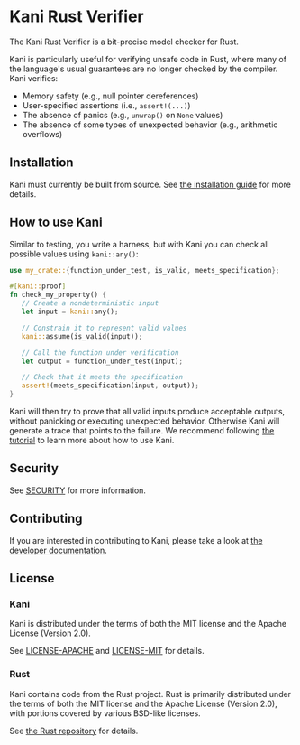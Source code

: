 # Kani Rust Verifier

The Kani Rust Verifier is a bit-precise model checker for Rust.

Kani is particularly useful for verifying unsafe code in Rust, where many of the language's usual guarantees are no longer checked by the compiler.
Kani verifies:
 * Memory safety (e.g., null pointer dereferences)
 * User-specified assertions (i.e., `assert!(...)`)
 * The absence of panics (e.g., `unwrap()` on `None` values)
 * The absence of some types of unexpected behavior (e.g., arithmetic overflows)

## Installation

Kani must currently be built from source. See [the installation guide](https://model-checking.github.io/kani/install-guide.html) for more details.

## How to use Kani

Similar to testing, you write a harness, but with Kani you can check all possible values using `kani::any()`:

```rust
use my_crate::{function_under_test, is_valid, meets_specification};

#[kani::proof]
fn check_my_property() {
   // Create a nondeterministic input
   let input = kani::any();

   // Constrain it to represent valid values
   kani::assume(is_valid(input));

   // Call the function under verification
   let output = function_under_test(input);

   // Check that it meets the specification
   assert!(meets_specification(input, output));
}
```

Kani will then try to prove that all valid inputs produce acceptable outputs, without panicking or executing unexpected behavior.
Otherwise Kani will generate a trace that points to the failure.
We recommend following [the tutorial](https://model-checking.github.io/kani/kani-tutorial.html) to learn more about how to use Kani.

## Security
See [SECURITY](https://github.com/model-checking/kani/security/policy) for more information.

## Contributing
If you are interested in contributing to Kani, please take a look at [the developer documentation](https://model-checking.github.io/kani/dev-documentation.html).

## License
### Kani
Kani is distributed under the terms of both the MIT license and the Apache License (Version 2.0).

See [LICENSE-APACHE](LICENSE-APACHE) and [LICENSE-MIT](LICENSE-MIT) for details.

### Rust
Kani contains code from the Rust project.
Rust is primarily distributed under the terms of both the MIT license and the Apache License (Version 2.0), with portions covered by various BSD-like licenses.

See [the Rust repository](https://github.com/rust-lang/rust) for details.
